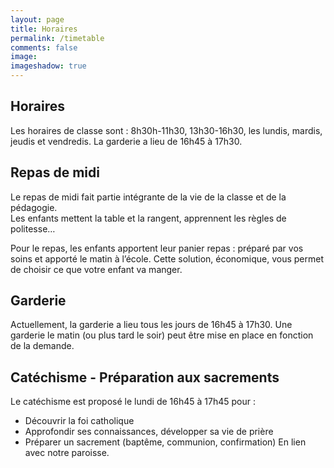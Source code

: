 ```yaml
---
layout: page
title: Horaires
permalink: /timetable
comments: false
image: 
imageshadow: true
---
```


## Horaires

Les horaires de classe sont : 8h30h-11h30, 13h30-16h30, les lundis, mardis, jeudis et vendredis.
La garderie a lieu de 16h45 à 17h30.

## Repas de midi

Le repas de midi fait partie intégrante de la vie de la classe et de la pédagogie.  
Les enfants mettent la table et la rangent, apprennent les règles de politesse…

Pour le repas, les enfants apportent leur panier repas : préparé par vos soins et apporté le matin à l’école.  Cette solution, économique, vous permet de choisir ce que votre enfant va manger.

## Garderie

Actuellement, la garderie a lieu tous les jours de 16h45 à 17h30. Une garderie le matin (ou plus tard le soir) peut être mise en place en fonction de la demande. 

## Catéchisme - Préparation aux sacrements

Le catéchisme est proposé le lundi de 16h45 à 17h45 pour :
- Découvrir la foi catholique
- Approfondir ses connaissances, développer sa vie de prière
- Préparer un sacrement (baptême, communion, confirmation)
En lien avec notre paroisse.
